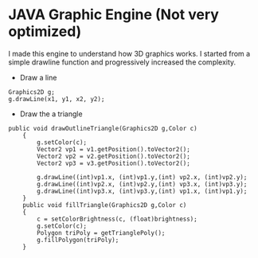 # JAVA Graphic Engine (Not very optimized)
I made this engine to understand how 3D graphics works. I started from a simple drawline function and progressively increased the complexity.
- Draw a line
```
Graphics2D g;
g.drawLine(x1, y1, x2, y2);
```
- Draw the a triangle
```
public void drawOutlineTriangle(Graphics2D g,Color c)
	{
		g.setColor(c);
		Vector2 vp1 = v1.getPosition().toVector2();
		Vector2 vp2 = v2.getPosition().toVector2();
		Vector2 vp3 = v3.getPosition().toVector2();
		
		g.drawLine((int)vp1.x, (int)vp1.y,(int) vp2.x, (int)vp2.y);
		g.drawLine((int)vp2.x, (int)vp2.y,(int) vp3.x, (int)vp3.y);
		g.drawLine((int)vp3.x, (int)vp3.y,(int) vp1.x, (int)vp1.y);
	}
	public void fillTriangle(Graphics2D g,Color c)
	{
		c = setColorBrightness(c, (float)brightness);
		g.setColor(c);
		Polygon triPoly = getTrianglePoly();
		g.fillPolygon(triPoly);
	}
```
